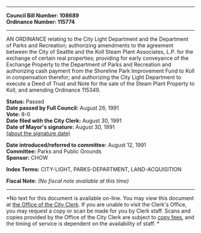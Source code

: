 * * * * *  
  
**Council Bill Number: [](#h0)[](#h2)108689**   
**Ordinance Number: 115774**  
  
* * * * *  
  
AN ORDINANCE relating to the City Light Department and the Department of Parks and Recreation; authorizing amendments to the agreement between the City of Seattle and the Koll Steam Plant Associates, L.P. for the exchange of certain real properties; providing for early conveyance of the Exchange Property to the Department of Parks and Recreation and authorizing cash payment from the Shoreline Park Improvement Fund to Koll in compensation therefor; and authorizing the City Light Department to execute a Deed of Trust and Note for the sale of the Steam Plant Property to Koll, and amending Ordinance 115349.  
  
**Status:** Passed   
**Date passed by Full Council:** August 26, 1991   
**Vote:** 8-0   
**Date filed with the City Clerk:** August 30, 1991   
**Date of Mayor's signature:** August 30, 1991   
[(about the signature date)](/~public/approvaldate.htm)   
  
  
**Date introduced/referred to committee:** August 12, 1991   
**Committee:** Parks and Public Grounds   
**Sponsor:** CHOW   
  
**Index Terms:** CITY-LIGHT, PARKS-DEPARTMENT, LAND-ACQUISITION  
  
**Fiscal Note:** *(No fiscal note available at this time)*  
  
* * * * *  
  
*No text for this document is available on-line. You may view this document at [the Office of the City Clerk](http://www.seattle.gov/leg/clerk/contactUs.htm). If you are unable to visit the Clerk's Office, you may request a copy or scan be made for you by Clerk staff. Scans and copies provided by the Office of the City Clerk are subject to [copy fees](http://clerk.seattle.gov/~public/clerkfees.htm), and the timing of service is dependent on the availability of staff. *  
  
  
